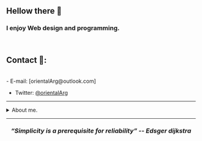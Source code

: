 ## Hellow there 👋

<h3>
I enjoy Web design and programming.
</h3>

<br>

## Contact 🔗:
<br>
- E-mail: [orientalArg@outlook.com]

- Twitter: [@orientalArg](https://twitter.com/orientalArg)
<hr>

<details>
  <summary>About me.</summary>
  <br>
  - :argentina: I'm from Argentina, i get my first job in construction and i worked assemblig concrete molds for two years. 
    -- I learned from that experience that hard work pays off.
  <br>
  - 📚 Love to read, my favorite genre is heroic fantasy.
  - ☸  I'm buddhist since i was 13 years old, i believe in the self realization and peace.
  - 💻 I'm a hacking enthusiast, and certified ethical hacker (pentester).
  - 🧠 I enjoy study and learn new stuff.

</details>


<hr>
<h3 align="center">
   <i><strong>“Simplicity is a prerequisite for reliability” -- Edsger dijkstra</strong></i>
   <br>
   <br>
</h3>	
